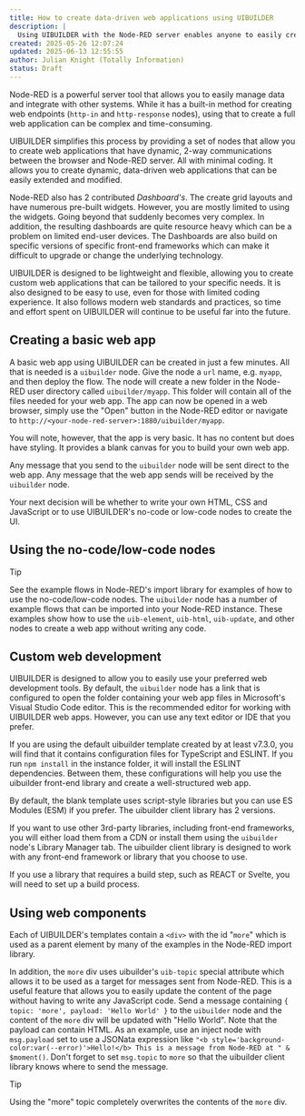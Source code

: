 ```yaml
---
title: How to create data-driven web applications using UIBUILDER
description: |
  Using UIBUILDER with the Node-RED server enables anyone to easily create data-driven web applications. This guide shows how to use the uibuilder nodes to create a basic web app that can be extended to create more complex applications.
created: 2025-05-26 12:07:24
updated: 2025-06-13 12:55:55
author: Julian Knight (Totally Information)
status: Draft
---
```


Node-RED is a powerful server tool that allows you to easily manage data and integrate with other systems. While it has a built-in method for creating web endpoints (`http-in` and `http-response` nodes), using that to create a full web application can be complex and time-consuming.

UIBUILDER simplifies this process by providing a set of nodes that allow you to create web applications that have dynamic, 2-way communications between the browser and Node-RED server. All with minimal coding. It allows you to create dynamic, data-driven web applications that can be easily extended and modified.

Node-RED also has 2 contributed *Dashboard's*. The create grid layouts and have numerous pre-built widgets. However, you are mostly limited to using the widgets. Going beyond that suddenly becomes very complex. In addition, the resulting dashboards are quite resource heavy which can be a problem on limited end-user devices. The Dashboards are also build on specific versions of specific front-end frameworks which can make it difficult to upgrade or change the underlying technology.

UIBUILDER is designed to be lightweight and flexible, allowing you to create custom web applications that can be tailored to your specific needs. It is also designed to be easy to use, even for those with limited coding experience. It also follows modern web standards and practices, so time and effort spent on UIBUILDER will continue to be useful far into the future.

## Creating a basic web app

A basic web app using UIBUILDER can be created in just a few minutes. All that is needed is a `uibuilder` node. Give the node a `url` name, e.g. `myapp`, and then deploy the flow. The node will create a new folder in the Node-RED user directory called `uibuilder/myapp`. This folder will contain all of the files needed for your web app. The app can now be opened in a web browser, simply use the "Open" button in the Node-RED editor or navigate to `http://<your-node-red-server>:1880/uibuilder/myapp`.

You will note, however, that the app is very basic. It has no content but does have styling. It provides a blank canvas for you to build your own web app.

Any message that you send to the `uibuilder` node will be sent direct to the web app. Any message that the web app sends will be received by the `uibuilder` node.

Your next decision will be whether to write your own HTML, CSS and JavaScript or to use UIBUILDER's no-code or low-code nodes to create the UI.

## Using the no-code/low-code nodes

> [!TIP]
> See the example flows in Node-RED's import library for examples of how to use the no-code/low-code nodes. The `uibuilder` node has a number of example flows that can be imported into your Node-RED instance. These examples show how to use the `uib-element`, `uib-html`, `uib-update`, and other nodes to create a web app without writing any code.

## Custom web development

UIBUILDER is designed to allow you to easily use your preferred web development tools. By default, the `uibuilder` node has a link that is configured to open the folder containing your web app files in Microsoft's Visual Studio Code editor. This is the recommended editor for working with UIBUILDER web apps. However, you can use any text editor or IDE that you prefer.

If you are using the default uibuilder template created by at least v7.3.0, you will find that it contains configuration files for TypeScript and ESLINT. If you run `npm install` in the instance folder, it will install the ESLINT dependencies. Between them, these configurations will help you use the uibuilder front-end library and create a well-structured web app.

By default, the blank template uses script-style libraries but you can use ES Modules (ESM) if you prefer. The uibuilder client library has 2 versions.

If you want to use other 3rd-party libraries, including front-end frameworks, you will either load them from a CDN or install them using the `uibuilder` node's Library Manager tab. The uibuilder client library is designed to work with any front-end framework or library that you choose to use.

If you use a library that requires a build step, such as REACT or Svelte, you will need to set up a build process. 

## Using web components

Each of UIBUILDER's templates contain a `<div>` with the id "`more`" which is used as a parent element by many of the examples in the Node-RED import library.

In addition, the `more` div uses uibuilder's `uib-topic` special attribute which allows it to be used as a target for messages sent from Node-RED. This is a useful feature that allows you to easily update the content of the page without having to write any JavaScript code. Send a message containing `{ topic: 'more', payload: 'Hello World' }` to the `uibuilder` node and the content of the `more` div will be updated with "Hello World". Note that the payload can contain HTML. As an example, use an inject node with `msg.payload` set to use a JSONata expression like `"<b style='background-color:var(--error)'>Hello!</b> This is a message from Node-RED at " & $moment()`. Don't forget to set `msg.topic` to `more` so that the uibuilder client library knows where to send the message.

> [!TIP]
> Using the "more" topic completely overwrites the contents of the `more` div.
